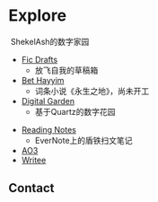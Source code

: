<!-- S -->

# Explore

&nbsp;ShekelAsh的数字家园

<!-- .slide -->

- [Fic Drafts](https://shekelash.github.io/ficdrafts/)
  - 放飞自我的草稿箱
- [Bet Hayyim](https://bet-hayyim.vercel.app/)
  - 词条小说《永生之地》，尚未开工
- [Digital Garden](https://shekelash.github.io/)
  - 基于Quartz的数字花园

<!-- .slide vertical=true -->

- [Reading Notes](https://www.evernote.com/pub/vin-tin/readingnotes)
  - EverNote上的盾铁扫文笔记
- [AO3](https://archiveofourown.org/users/shekelash)
- [Writee](https://writee.org/niimura/)

<!-- .slide -->

## Contact
 
 <p align="center">
 <a href="https://m.cmx.im/@niimura" target="_blank" style="border:none;"><i class="fa-brands fa-mastodon" style="font-size:48px; padding-right:1em; border:0px; text-align:center"></i></a>
 <a href="https://github.com/shekelash/shekelash.github.io"  style="border:none;" target="_blank"><i class="fa-brands fa-github" style="font-size:48px; padding-right:1em;"></i></a>
 <a href="mailto:111@111.com" target="_blank" style="border:none;"><i class="fa-solid fa-envelope" style="font-size:48px; padding-right:1em; border:0px; text-align:center"></i></a>
 </P>

